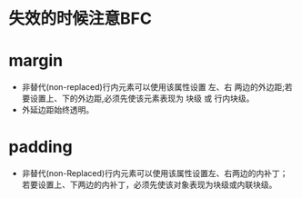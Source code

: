  # 失效的时候注意BFC
 # margin
 * 非替代(non-replaced)行内元素可以使用该属性设置 左、右 两边的外边距;若要设置上、下的外边距,必须先使该元素表现为 块级 或 行内块级。
 * 外延边距始终透明。
 # padding   
 * 非替代(non-Replaced)行内元素可以使用该属性设置左、右两边的内补丁；若要设置上、下两边的内补丁，必须先使该对象表现为块级或内联块级。